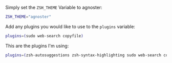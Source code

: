 
Simply set the `ZSH_THEME` Variable to agnoster:

```zsh
ZSH_THEME="agnoster"
```

Add any plugins you would like to use to the `plugins` variable:

```zsh
plugins=(sudo web-search copyfile)
```

This are the plugins I'm using:

```zsh
plugins=(zsh-autosuggestions zsh-syntax-highlighting sudo web-search copydir copyfile kube-aliases)
```
